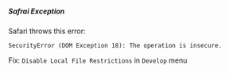 

##### Safrai Exception

Safari throws this error: 

```
SecurityError (DOM Exception 18): The operation is insecure.
```

Fix: `Disable Local File Restrictions` in `Develop` menu 
